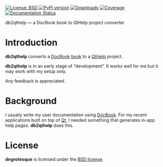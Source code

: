 [![License: BSD](https://img.shields.io/badge/License-BSD-green.svg)](https://github.com/dkrajzew/db2qthelp/blob/master/LICENSE)
[![PyPI version](https://badge.fury.io/py/db2qthelp.svg)](https://pypi.python.org/pypi/db2qthelp)
[![Downloads](https://pepy.tech/badge/db2qthelp)](https://pepy.tech/project/db2qthelp)
[![Coverage](https://img.shields.io/badge/coverage-49%25-success)](https://img.shields.io/badge/coverage-49%25-success)
[![Documentation Status](https://readthedocs.org/projects/db2qthelp/badge/?version=latest)](https://db2qthelp.readthedocs.io/en/latest/?badge=latest)

db2qthelp &mdash; a DocBook book to QtHelp project converter

Introduction
============

__db2qthelp__ converts a [DocBook](https://docbook.org/) [book](https://tdg.docbook.org/tdg/4.5/book.html) to a [QtHelp](https://doc.qt.io/qt-5/qthelp-framework.html) project.

__db2qthelp__ is in an early stage of &ldquo;development&rdquo;. It works well for me but it may work with my setup only.

Any feedback is appreciated.


Background
==========

I usually write my user documentation using [DocBook](https://docbook.org/). For my recent applications built on top of [Qt](https://www.qt.io/), I needed something
that generates in-app help pages. __db2qthelp__ does this.


License
=======

__degrotesque__ is licensed under the [BSD license](license.md).
